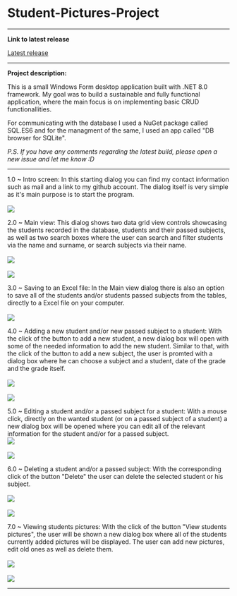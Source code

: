 # Student-Pictures-Project

<hr>

**Link to latest release**

[Latest release](https://github.com/HarisKordic/Student-Pictures-Project/releases/tag/v1.0)

<hr>

**Project description:**

This is a small Windows Form desktop application built with .NET 8.0 framework. My goal was to build a sustainable and fully functional application, where the main focus is on implementing basic CRUD functionallities.

For communicating with the  database I used a NuGet package called SQL.ES6 and for the managment of the same, I used an app called "DB browser for SQLite".

_P.S. If you have any comments regarding the latest build,  please open a new issue and let me know :D_

<hr>

1.0 ~ Intro screen:
      In this starting dialog you can find my contact information such as mail and a link to my github account. The dialog itself is very simple as it's main purpose is to start the program.<br><br>
      <img src="https://github.com/HarisKordic/Student-Pictures-Project/blob/main/Project%20pictures/Welcome_page.png">

2.0 ~ Main view:
      This dialog shows two  data grid view controls showcasing the students recorded in the database, students and their passed subjects, as well as two search boxes where the user can search and filter students via the name and             surname, or search subjects via their name.<br><br>
      <img src="https://github.com/HarisKordic/Student-Pictures-Project/blob/main/Project%20pictures/Main_view.png"> <br> <br>
      <img src="https://github.com/HarisKordic/Student-Pictures-Project/blob/main/Project%20pictures/Main_view_search.png">

3.0 ~ Saving to an Excel file:
      In the Main view dialog there is also an option to save all of the students and/or students passed subjects from the tables, directly to a Excel file on your computer.<br><br>
      <img src="https://github.com/HarisKordic/Student-Pictures-Project/blob/main/Product%20pictures/Save_to_file.png">

4.0 ~ Adding a new student and/or new passed subject to a student:
      With the click of the button to add a new student, a new dialog box will open with some of the needed information to add the new student. Similar to that, with the click of the button to add a new subject, the user is promted  with       a dialog box where he can choose a subject and a student, date of the grade and the grade itself.<br><br>
      <img src="https://github.com/HarisKordic/Student-Pictures-Project/blob/main/Project%20pictures/Add_student.png"> <br><br>
      <img src="https://github.com/HarisKordic/Student-Pictures-Project/blob/main/Project%20pictures/Add_subject.png">	 

5.0 ~ Editing a student and/or a passed subject for a student:
      With a mouse click, directly on the wanted student (or on a passed subject of a student) a new dialog box will be opened where you can edit all of the relevant information for the student and/or for a passed subject.<br>
      <img src="https://github.com/HarisKordic/Student-Pictures-Project/blob/main/Project%20pictures/Edit_student.jpg"> <br> <br>
      <img src="https://github.com/HarisKordic/Student-Pictures-Project/blob/main/Project%20pictures/Edit_subject.jpg">

6.0 ~ Deleting a student and/or a passed subject:
      With the corresponding click of the button "Delete" the user can delete the selected student or his subject.<br><br>
      <img src="https://github.com/HarisKordic/Student-Pictures-Project/blob/main/Project%20pictures/Delete_student.png"> <br> <br>
      <img src="https://github.com/HarisKordic/Student-Pictures-Project/blob/main/Project%20pictures/Delete_subject.png"> 

7.0 ~ Viewing students pictures:
      With the click of the button "View students pictures", the user will be shown a new dialog box where all of the students currently added pictures will be displayed. The user can add new pictures, edit old ones as well as delete       them.<br><br>
      <img src="https://github.com/HarisKordic/Student-Pictures-Project/blob/main/Project%20pictures/Students_pics.png"> <br><br>
      <img src="https://github.com/HarisKordic/Student-Pictures-Project/blob/main/Project%20pictures/Edit_pics.png">

<hr>